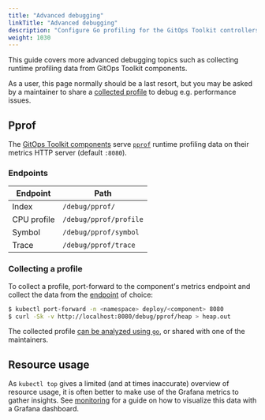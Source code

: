```yaml
---
title: "Advanced debugging"
linkTitle: "Advanced debugging"
description: "Configure Go profiling for the GitOps Toolkit controllers."
weight: 1030
---
```


This guide covers more advanced debugging topics such as collecting
runtime profiling data from GitOps Toolkit components.

As a user, this page normally should be a last resort, but you may
be asked by a maintainer to share a [collected profile](#collecting-a-profile)
to debug e.g. performance issues.

## Pprof

The [GitOps Toolkit components](../components/_index.md) serve [`pprof`](https://golang.org/pkg/net/http/pprof/)
runtime profiling data on their metrics HTTP server (default `:8080`).

### Endpoints

| Endpoint    | Path                   |
|-------------|------------------------|
| Index       | `/debug/pprof/`        |
| CPU profile | `/debug/pprof/profile` |
| Symbol      | `/debug/pprof/symbol`  |
| Trace       | `/debug/pprof/trace`   |

### Collecting a profile

To collect a profile, port-forward to the component's metrics endpoint
and collect the data from the [endpoint](#endpoints) of choice:

```sh
$ kubectl port-forward -n <namespace> deploy/<component> 8080
$ curl -Sk -v http://localhost:8080/debug/pprof/heap > heap.out
```

The collected profile [can be analyzed using `go`](https://blog.golang.org/pprof),
or shared with one of the maintainers.

## Resource usage

As `kubectl top` gives a limited (and at times inaccurate) overview of
resource usage, it is often better to make use of the Grafana metrics
to gather insights. See [monitoring](../guides/monitoring.md) for a
guide on how to visualize this data with a Grafana dashboard.
